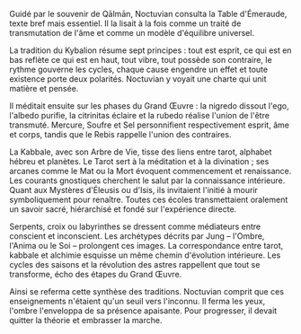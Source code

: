 Guidé par le souvenir de Qālmān, Noctuvian consulta la Table d'Émeraude, texte bref mais essentiel. Il la lisait à la fois comme un traité de transmutation de l'âme et comme un modèle d'équilibre universel.

La tradition du Kybalion résume sept principes : tout est esprit, ce qui est en bas reflète ce qui est en haut, tout vibre, tout possède son contraire, le rythme gouverne les cycles, chaque cause engendre un effet et toute existence porte deux polarités. Noctuvian y voyait une charte qui unit matière et pensée.

Il méditait ensuite sur les phases du Grand Œuvre : la nigredo dissout l'ego, l'albedo purifie, la citrinitas éclaire et la rubedo réalise l'union de l'être transmuté. Mercure, Soufre et Sel personnifient respectivement esprit, âme et corps, tandis que le Rebis rappelle l'union des contraires.

La Kabbale, avec son Arbre de Vie, tisse des liens entre tarot, alphabet hébreu et planètes. Le Tarot sert à la méditation et à la divination ; ses arcanes comme le Mat ou la Mort évoquent commencement et renaissance. Les courants gnostiques cherchent le salut par la connaissance intérieure. Quant aux Mystères d'Éleusis ou d'Isis, ils invitaient l'initié à mourir symboliquement pour renaître. Toutes ces écoles transmettaient oralement un savoir sacré, hiérarchisé et fondé sur l'expérience directe.

Serpents, croix ou labyrinthes se dressent comme médiateurs entre conscient et inconscient. Les archétypes décrits par Jung – l'Ombre, l'Anima ou le Soi – prolongent ces images. La correspondance entre tarot, kabbale et alchimie esquisse un même chemin d'évolution intérieure. Les cycles des saisons et la révolution des astres rappellent que tout se transforme, écho des étapes du Grand Œuvre.

Ainsi se referma cette synthèse des traditions. Noctuvian comprit que ces enseignements n'étaient qu'un seuil vers l'inconnu. Il ferma les yeux, l'ombre l'enveloppa de sa présence apaisante. Pour progresser, il devait quitter la théorie et embrasser la marche.
